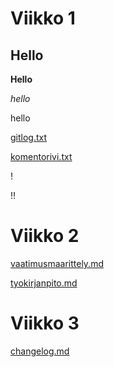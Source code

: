 # Viikko 1
## Hello

**Hello**

*hello*

hello


[gitlog.txt](https://github.com/Pikipum/ot-harjoitustyo/blob/master/laskarit/viikko1/gitlog.txt)

[komentorivi.txt](https://github.com/Pikipum/ot-harjoitustyo/blob/master/laskarit/viikko1/komentorivi.txt)

!

!!

# Viikko 2

[vaatimusmaarittely.md](https://github.com/Pikipum/ot-harjoitustyo/blob/master/pychat/dokumentaatio/vaatimusmaarittely.md)

[tyokirjanpito.md](https://github.com/Pikipum/ot-harjoitustyo/blob/master/dokumentaatio/tyokirjanpito.md)

# Viikko 3

[changelog.md](https://github.com/Pikipum/ot-harjoitustyo/blob/master/dokumentaatio/changelog.md)
